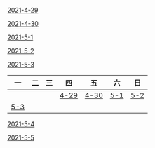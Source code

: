 

[2021-4-29](4-29.md)

[2021-4-30](4-30.md)

[2021-5-1](5-1.md)

[2021-5-2](5-2.md)

[2021-5-3](5-3.md)

| 一 | 二 | 三 | 四 | 五 | 六 | 日 |
| ---- | ---- | ---- | ---- | ---- | ---- | ---- |
|   |   |   | [4-29](./2021/4-29.md) | [4-30](./2021/4-29.md) | [5-1](./2021/5-1.md) | [5-2](./2021/5-2.md) |
| [5-3](./2021/5-3.md) |


[2021-5-4](5-4.md)

[2021-5-5](5-5.md)